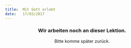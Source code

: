 ```yaml
---
title:  Mit Gott erlebt
date:   17/03/2017
---
```


### <center>Wir arbeiten noch an dieser Lektion.</center>
<center>Bitte komme später zurück.</center>
